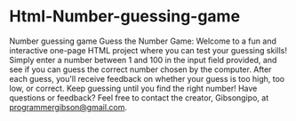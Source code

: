 # Html-Number-guessing-game
Number guessing game
Guess the Number Game: Welcome to a fun and interactive one-page HTML project where you can test your guessing skills! Simply enter a number between 1 and 100 in the input field provided, and see if you can guess the correct number chosen by the computer. After each guess, you'll receive feedback on whether your guess is too high, too low, or correct. Keep guessing until you find the right number!
Have questions or feedback? Feel free to contact the creator, Gibsongipo, at programmergibson@gmail.com.
